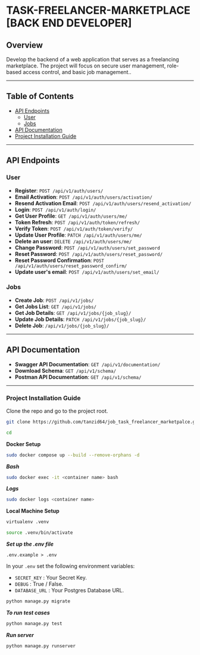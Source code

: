 
# TASK-FREELANCER-MARKETPLACE [BACK END DEVELOPER]
## Overview

Develop the backend of a web application that serves as a freelancing marketplace. The
project will focus on secure user management, role-based access control, and basic job
management..

---

## Table of Contents
- [API Endpoints](#api-endpoints)
  - [User](#user)
  - [Jobs](#jobs)
- [API Documentation](#api-documentation)
- [Project Installation Guide](#project-installation-guide)

---
## API Endpoints

### **User**
- **Register**: `POST /api/v1/auth/users/`
- **Email Activation**: `POST /api/v1/auth/users/activation/`
- **Resend Activation Email**: `POST /api/v1/auth/users/resend_activation/`
- **Login**: `POST /api/v1/auth/login/`
- **Get User Profile**: `GET /api/v1/auth/users/me/`
- **Token Refresh**: `POST /api/v1/auth/token/refresh/`
- **Verify Token**: `POST /api/v1/auth/token/verify/`
- **Update User Profile**: `PATCH /api/v1/auth/users/me/`
- **Delete an user**: `DELETE /api/v1/auth/users/me/`
- **Change Password**: `POST /api/v1/auth/users/set_password`
- **Reset Password**: `POST /api/v1/auth/users/reset_password/`
- **Reset Password Confirmation**: `POST /api/v1/auth/users/reset_password_confirm/`
- **Update user's email**: `POST /api/v1/auth/users/set_email/`

### **Jobs**
- **Create Job**: `POST /api/v1/jobs/`
- **Get Jobs List**: `GET /api/v1/jobs/`
- **Get Job Details**: `GET /api/v1/jobs/{job_slug}/`
- **Update Job Details**: `PATCH /api/v1/jobs/{job_slug}/`
- **Delete Job**: `/api/v1/jobs/{job_slug}/`
---

## API Documentation

- **Swagger API Documentation**: `GET /api/v1/documentation/`
- **Download Schema**: `GET /api/v1/schema/`
- **Postman API Documentation**: `GET /api/v1/schema/`

---


### Project Installation Guide

Clone the repo and go to the project root.
```bash
git clone https://github.com/tanzid64/job_task_freelancer_marketpalce.git
```
```bash
cd 
```
**Docker Setup**

```bash
sudo docker compose up --build --remove-orphans -d
```
***Bash***
```bash
sudo docker exec -it <container name> bash
```
***Logs***
```bash
sudo docker logs <container name>
```

**Local Machine Setup**
```bash
virtualenv .venv
```
```bash
source .venv/bin/activate
```
***Set up the .env file***

`.env.example > .env`

In your `.env` set the following environment variables:

- `SECRET_KEY` : Your Secret Key.
- `DEBUG` : True / False.
- `DATABASE_URL` : Your Postgres Database URL.

```bash
python manage.py migrate
```
***To run test cases***
```bash
python manage.py test
```
***Run server***
```bash
python manage.py runserver
```
